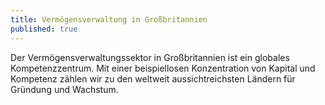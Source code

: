 ```yaml
---
title: Vermögensverwaltung in Großbritannien
published: true
---
```


Der Vermögensverwaltungssektor in Großbritannien ist ein globales Kompetenzzentrum. Mit einer beispiellosen Konzentration von Kapital und Kompetenz zählen wir zu den weltweit aussichtreichsten Ländern für Gründung und Wachstum.
